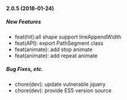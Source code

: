 #### 2.0.5 (2018-01-24)

##### New Features

* feat(hit):all shape support lineAppendWidth
* feat(API): export PathSegment class
* feat(animate): add stop animate
* feat(animate): add repeat animate

##### Bug Fixes, etc.

* chore(dev): update vulnerable jquery
* chore(dev): provide ES5 version source


